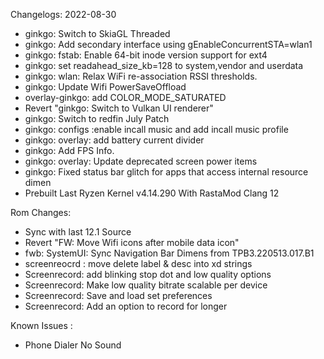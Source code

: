 Changelogs: 2022-08-30
- ginkgo: Switch to SkiaGL Threaded
- ginkgo: Add secondary interface using gEnableConcurrentSTA=wlan1 
- ginkgo: fstab: Enable 64-bit inode version support for ext4
- ginkgo: set readahead_size_kb=128 to system,vendor and userdata
- ginkgo: wlan: Relax WiFi re-association RSSI thresholds. 
- ginkgo: Update Wifi PowerSaveOffload 
- overlay-ginkgo: add COLOR_MODE_SATURATED 
- Revert "ginkgo: Switch to Vulkan UI renderer" 
- ginkgo: Switch to redfin July Patch
- ginkgo: configs :enable incall music and add incall music profile
- ginkgo: overlay: add battery current divider 
- ginkgo: Add FPS Info.
- ginkgo: overlay: Update deprecated screen power items
- ginkgo: Fixed status bar glitch for apps that access internal resource dimen
- Prebuilt Last Ryzen Kernel v4.14.290 With RastaMod Clang 12

Rom Changes:
- Sync with last 12.1 Source
- Revert "FW: Move Wifi icons after mobile data icon" 
- fwb: SystemUI: Sync Navigation Bar Dimens from TPB3.220513.017.B1
- screenreocrd : move delete label & desc into xd strings
- Screenrecord: add blinking stop dot and low quality options 
- Screenrecord: Make low quality bitrate scalable per device 
- Screenrecord: Save and load set preferences
- Screenrecord: Add an option to record for longer 

Known Issues :
- Phone Dialer No Sound 
